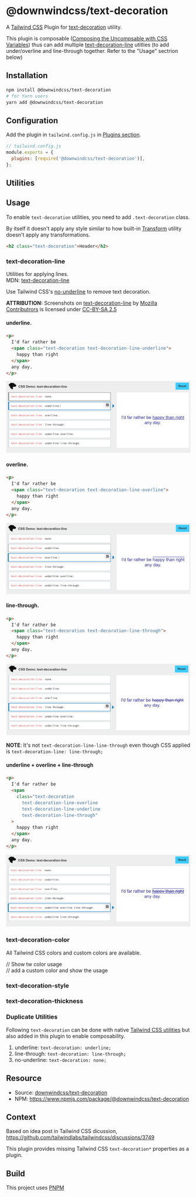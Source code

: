 # @downwindcss/text-decoration

A [Tailwind CSS](https://tailwindcss.com/) Plugin for [text-decoration](https://developer.mozilla.org/en-US/docs/Web/CSS/text-decoration) utility.

This plugin is composable ([Composing the Uncompsable with CSS Variables](https://adamwathan.me/composing-the-uncomposable-with-css-variables/)) thus can add multiple [text-decoration-line](https://developer.mozilla.org/en-US/docs/Web/CSS/text-decoration-line) utitlies (to add under/overline and line-through together. Refer to the "Usage" sectrion below)

## Installation

```bash
npm install @downwindcss/text-decoration
# for Yarn users
yarn add @downwindcss/text-decoration
```

## Configuration

Add the plugin in `tailwind.config.js` in [Plugins section](https://tailwindcss.com/docs/configuration#plugins).

```js
// tailwind.config.js
module.exports = {
  plugins: [require('@downwindcss/text-decoration')],
};
```

## Utilities

## Usage

To enable `text-decoration` utilities, you need to add `.text-decoration` class.

By itself it doesn't apply any style similar to how built-in [Transform](https://tailwindcss.com/docs/transform) utility doesn't apply any transformations.

```html
<h2 class="text-decoration">Header</h2>
```

### text-decoration-line

Utilities for applying lines.  
MDN: [text-decoration-line](https://developer.mozilla.org/en-US/docs/Web/CSS/text-decoration-line)

Use Tailwind CSS's [no-underline](https://tailwindcss.com/docs/text-decoration#no-underline) to remove text decoration.

**ATTRIBUTION:** Screenshots on [text-decoration-line](https://developer.mozilla.org/en-US/docs/Web/CSS/text-decoration-line) by [Mozilla Contributrors](https://developer.mozilla.org/en-US/docs/MDN/About/contributors.txt) is licensed under [CC-BY-SA 2.5](https://creativecommons.org/licenses/by-sa/2.5/)

#### underline.

```html
<p>
  I'd far rather be
  <span class="text-decoration text-decoration-line-underline">
    happy than right
  </span>
  any day.
</p>
```

![rendered](.images/underline.png)

#### overline.

```html
<p>
  I'd far rather be
  <span class="text-decoration text-decoration-line-overline">
    happy than right
  </span>
  any day.
</p>
```

![rendered](.images/overline.png)

#### line-through.

```html
<p>
  I'd far rather be
  <span class="text-decoration text-decoration-line-through">
    happy than right
  </span>
  any day.
</p>
```

![rendered](.images/line-through.png)

**NOTE**: It's not `text-decoration-line-line-through` even though CSS applied is `text-decoration-line: line-through;`

#### underline + overline + line-through

```html
<p>
  I'd far rather be
  <span
    class="text-decoration 
      text-decoration-line-overline 
      text-decoration-line-underline 
      text-decoration-line-through"
  >
    happy than right
  </span>
  any day.
</p>
```

![rendered](.images/underline+overline+line-through.png)

### text-decoration-color

All Tailwind CSS colors and custom colors are available.

// Show tw color usage  
// add a custom color and show the usage

### text-decoration-style

### text-decoration-thickness

### Duplicate Utilities

Following `text-decoration` can be done with native [Tailwind CSS utilities](https://tailwindcss.com/docs/text-decoration) but also added in this plugin to enable composability.

1. underline: `text-decoration: underline;`
2. line-through: `text-decoration: line-through;`
3. no-underline: `text-decoration: none;`

## Resource

- Source: [downwindcss/text-decoration](https://github.com/downwindcss/text-decoration)
- NPM: https://www.npmjs.com/package/@downwindcss/text-decoration

## Context

Based on idea post in Tailwind CSS dicussion, https://github.com/tailwindlabs/tailwindcss/discussions/3749

This plugin provides missing Tailwind CSS `text-decoration*` properties as a plugin.

## Build

This project uses [PNPM](https://pnpm.io/)